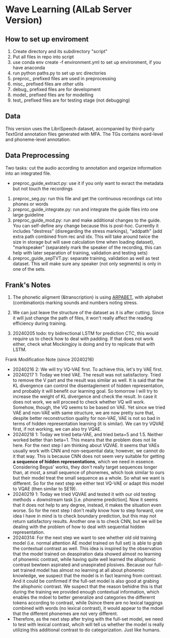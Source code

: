 # Wave Learning (AILab Server Version)

## How to set up enviroment
1. Create directory and its subdirectory "script"
2. Put all files in repo into script
3. use conda env create -f environment.yml to set up environment, if you have anaconda
4. run python paths.py to set up src directories
5. preproc_ prefixed files are used in preprocessing
6. misc_ prefixed files are other utils
7. debug_ prefixed files are for development
8. model_ prefixed files are for modelling
9. test_ prefixed files are for testing stage (not debugging)

## Data
This version uses the LibriSpeech dataset, accompanied by third-party TextGrid annotation files generated with MFA. The TGs contains word-level and phoneme-level annotation. 

## Data Preprocessing
Two tasks: cut the audio according to annotation and organize information into an integrated file. 
- preproc_guide_extract.py: use it if you only want to exract the metadata but not touch the recordings

1. preproc_seg.py: run this file and get the continuous recordings cut into phones or words  
2. preproc_guide_integrate.py: run and integrate the guide files into one large guideline  
3. preproc_guide_mod.py: run and make additional changes to the guide. You can self-define any change because this is post-hoc. Currently it includes "destress" (disregarding the stress markings), "addpath" (add extra path combined from rec and idx. This will take around twice the size in storage but will save calculation time when loading dataset), "markspeaker" (separately mark the speaker of the recording, this can help with later separation of training, validation and testing sets)  
4. preproc_guide_sepTVT.py: separate training, validation as well as test dataset. This will make sure any speaker (not only segments) is only in one of the sets. 



## Frank's Notes
1. The phonetic aligment (&transcription) is using [ARPABET](https://en.wikipedia.org/wiki/ARPABET), with alphabet (combination)s marking sounds and numbers noting stress. 

2. We can just leave the structure of the dataset as it is after cutting. Since it will just change the path of files, it won't really affect the reading efficiency during training.

3. 20240205 todo: try bidirectional LSTM for prediction CTC, this would require us to check how to deal with padding. If that does not work either, check what Mockingjoy is doing and try to replicate that with LSTM. 



Frank Modification Note (since 20240216)
<!-- - 20240216 1: Instead of trying to limit the hidden representation, we first try to restore the hierarchical multiscale LSTM. This is because we gave up the model during the time when we trained the model on the wrong data. This time, since we are on the corrected data, I want to try this and check whether it will learn the correct thing.  -->
- 20240216 2: We will try VQ-VAE first. To achieve this, let's try VAE first. 
- 20240217 1: Today we tried VAE. The result was not satisfactory. Tried to remove the V part and the result was similar as well. It is said that the KL divergence can control the disentaglement of hidden representation, and probably it will benefit our learning goal. So tomorrow I will try to increase the weight of KL divergence and check the result. In case it does not work, we will proceed to check whether VQ will work. Somehow, though, the VQ seems to be based on VAE. Yet since we tried VAE and non-VAE with same structure, we are now pretty sure that, despite better reconstruction quality for non-VAE, VAE is not so bad in terms of hidden representation learning (it is similar). We can try VQVAE first, if not working, we can also try VQAE.
- 20240218 1: Today we tried beta-VAE, and tried beta=5 and 1.5. Neither worked better than beta=1. This means that the problem does not lie here. For the next step I am thinking about VQVAE. It seems that VAEs usually work with CNN and non-sequential data; however, we cannot do it that way. This is because CNN does not seem very suitable for getting **a sequence of hidden representations**, which we need in essence. Considering Begus' works, they don't really target sequences longer than, at most, a small sequence of phonemes, which look similar to ours but their model treat the small sequence as a whole. So what we want is different. So for the next step we either test VQ-VAE or adapt this model to VQAE (then similar to SE19). 
- 20240219 1: Today we tried VQVAE and tested it with our old testing methods + downstream task [i.e. phoneme prediction]. Now it seems that it does not help to any degree, instead, it makes the situation even worse. So for the next step I don't really know how to step forward, one idea I have in mind is to check boundary prediction, but this may not return satisfactory results. Another one is to check CNN, but we will be dealing with the problem of how to deal with sequential hidden representation. 
- 20240314: For the next step we want to see whether old old training model (i.e. normal attention AE model trained on full set) is able to grab the contextual contrast as well. This idea is inspired by the observation that the model trained on deaspiration data showed almost no learning of phonemic contrast, while having quite well learned the allophonic contrast bewteen aspirated and unaspirated plosives. Because our full-set trained model has almost no learning at all about phonemic knowledge, we suspect that the model is in fact learning from contrast. And it could be confirmed if the full-set model is also good at grabing the allophonic contrast. We suspect that the reason behidne this is that during the training we provided enough contextual information, which enables the mdoel to better generalize and categories the differernt tokens according to contrast, while 0since there are no lexical taggings combined with words (no lexical contrast), it would appear to the mdoel that the different phonemes are not very different. 
- Therefore, as the next step after trying with the full-set model, we need to test with lexical contrast, whcih will tell us whether the model is really utilizing this additional contrast to do categorization. Just like humans. 